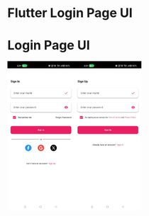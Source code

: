 # Flutter Login Page UI

<h1>Login Page UI</h1>
<p></p>
<div style="display:flex;">
<img alt="App image" src="screenshot/Sign_In.jpg" width="30%">
<img alt="App image" src="screenshot/Sign_Up.jpg" width="30%">
</div>